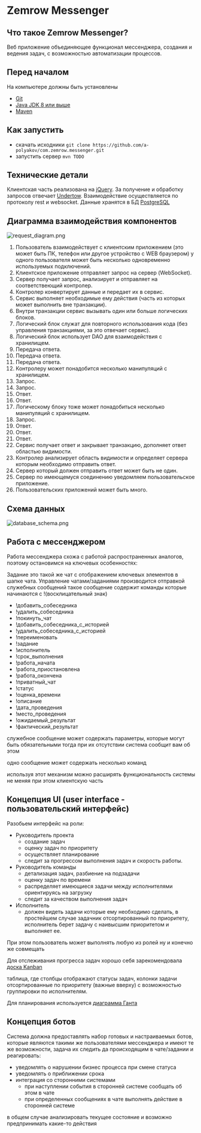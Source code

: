 # Zemrow Messenger

<!-- TODO ссылки на readme на других языках -->
## Что такое Zemrow Messenger? 
<!--EN: What is Zemrow Messenger? -->

Веб приложение объединяющее функционал мессенджера, создания и ведения задач, с возможностью автоматизации процессов.

## Перед началом
<!--EN: Prerequisites -->
На компьютере должны быть установлены 
- [Git](https://git-scm.com/downloads)
- [Java JDK 8 или выше](http://www.oracle.com/technetwork/java/javase/downloads/index.html)
- [Maven](http://maven.apache.org/download.cgi) 

## Как запустить 
<!--EN: Getting Started -->
- скачать исходники
```git clone https://github.com/a-polyakov/com.zemrow.messenger.git```
- запустить сервер
```mvn TODO```

<!--
TODO Аргументы:
TODO порт запуска WEB сервера как параметр
-->

## Технические детали
Клиентская часть реализована на [jQuery](https://jquery.com/).
За получение и обработку запросов отвечает [Undertow](http://undertow.io/).
Взаимодействие осуществляется по протоколу rest и websocket.
Данные хранятся в БД [PostgreSQL](https://www.postgresql.org/) 
<!--
TODO Что позволило легко кластеризовать приложение, получив при этом высокую производительность и надежность.
TODO Android и IOS приложение представляют из себя фоновый процесс получения уведомлений,
а при переходе в уведомление происходит открытие штатного браузера 
-->

## Диаграмма взаимодействия компонентов
![request_diagram.png](readme/request_diagram.png)
1. Пользователь взаимодействует с клиентским приложением (это может быть ПК, телефон или другое устройство с WEB браузером) 
у одного пользователя может быть несколько одновременно используемых подключений.
2. Клиентское приложение отправляет запрос на сервер (WebSocket).
3. Сервер получает запрос, анализирует и отправляет на соответствеющий контролер.
4. Контролер конвертирует данные и передает их в сервис.
5. Сервис выполняет необходимые ему действия (часть из которых может выполнить вне транзакции). 
6. Внутри транзакции сервис вызывать один или больше логических блоков.
7. Логический блок служат для повторного использования кода (без управления транзакциями, за это отвечает сервис).
8. Логический блок использует DAO для взаимодействия с хранилищем.
9. Передача ответа.
10. Передача ответа.
11. Передача ответа.
12. Контролеру может понадобится несколько манипуляций с хранилищем.
13. Запрос.
14. Запрос.
15. Ответ.
16. Ответ.
17. Логическому блоку тоже может понадобиться несколько манипуляций с хранилищем.
18. Запрос.
19. Ответ.
20. Ответ.
21. Ответ.
22. Сервис получает ответ и закрывает транзакцию, дополняет ответ областью видимости.
23. Контролер анализирует область видимости и определяет сервера которым необходимо отправить ответ.
24. Сервер который должен отправить ответ может быть не один.
24. Сервер по имеющемуся соединению уведомляем пользовательское приложение.
25. Пользовательских приложений может быть много. 
  
## Схема данных

![database_schema.png](readme/database_schema.png)

## Работа с мессенджером

Работа мессенджера схожа с работой распространенных аналогов, поэтому остановимся на ключевых особенностях:

Задание это такой же чат с отображением ключевых элементов в шапке чата.
Управление чатами/заданиями производится отправкой служебных сообщений 
такое сообщение содержит команды которые начинаются с !(восклицательный знак)
- !добавить_собеседника
- !удалить_собеседника
- !покинуть_чат 
- !добавить_собеседника_с_историей
- !удалить_собеседника_с_историей
- !переименовать
- !задание
- !исполнитель
- !срок_выполнения
- !работа_начата
- !работа_приостановлена
- !работа_окончена
- !приватный_чат
- !статус
- !оценка_времени
- !описание
- !дата_проведения
- !место_проведения
- !ожидаемый_результат
- !фактический_результат

служебное сообщение может содержать параметры, которые могут быть обязательными тогда при их отсутствии система сообщит вам об этом

одно сообщение может содержать несколько команд

используя этот механизм можно расширять функциональность системы не меняя при этом клиентскую часть

<!--TODO добавить механизм голосования-->

## Концепция UI (user interface - пользовательский интерфейс)

Разобьем интерфейс на роли:
- Руководитель проекта
  - создание задач
  - оценку задач по приоритету
  - осуществляет планирование
  - следит за прогрессом выполнения задач и скорость работы.
- Руководитель команды
  - детализация задач, разбиение на подзадачи
  - оценку задач по времени
  - распределяет имеющиеся задачи между исполнителями ориентируясь на загрузку
  - следит за качеством выполнения задач
- Исполнитель
  - должен видеть задачи которые ему необходимо сделать, 
  в простейшем случае задачник отсортированный по приоритету, 
  исполнитель берет задачу с наивысшим приоритетом и выполняет ее.
  
При этом пользователь может выполнять любую из ролей ну и конечно же совмещать  
  
Для отслеживания прогресса задач хорошо себя зарекомендовала [доска Kanban](https://ru.wikipedia.org/wiki/%D0%9A%D0%B0%D0%BD%D0%B1%D0%B0%D0%BD-%D0%B4%D0%BE%D1%81%D0%BA%D0%B0)

таблица, где столбцы отображают статусы задач, 
колонки задачи отсортированные по приоритету 
(важные вверху) с возможностью группировки по исполнителям.

Для планирования используется [диаграмма Ганта](https://ru.wikipedia.org/wiki/%D0%94%D0%B8%D0%B0%D0%B3%D1%80%D0%B0%D0%BC%D0%BC%D0%B0_%D0%93%D0%B0%D0%BD%D1%82%D0%B0) 

<!--TODO отчеты-->

## Концепция ботов

Система должна предоставлять набор готовых и настраиваемых ботов, 
которые являются такими же пользователями мессенджера и имеют те же возможности,
задача их следить да происходящим в чате/задании и реагировать:
- уведомлять о нарушении бизнес процесса при смене статуса
- уведомлять о приближении срока
- интеграция со сторонними системами 
  - при наступлении события в сторонней системе сообщать об этом в чате
  - при определенных сообщениях в чате выполнять действие в сторонней системе 

в общем случае анализировать текущее состояние и возможно предпринимать какие-то действия

<!--
На пример в задание добавляем пользователя-бота который проверяет наличие обязательных полей и уведомляет об их
отсутствии, проверяет на валидность данных
Бот "контроль сроков" напоминает о приближении дедлайна

для упрощения создания сторонних ботов необходимо разработать примеры реализации бота на различных языках программирования 
-->

<!--TODO список публичных и приватных задач -->
<!--TODO место выделенное пользователю -->
<!--TODO плитка задачи - отображение задачи с подзадачами, отображать сроки, при переносе отображать перенос (старую дату зачеркнутой)-->
<!--TODO как правильно строить приоритет
 перенос задачи выше обновляет все задачи в диапазоне
 -->
<!--TODO темплейт задач (задача из шаблонных этапов которые проще подправить чем писать с нуля) -->

<!--TODO
## Рекомендации по настройке JVM
Подробно можно посмотреть в [официальной документации](https://apacheignite.readme.io/docs/jvm-and-system-tuning).

Ниже приведены параметры для узла с 16Gb оперативной памяти

- ```-server``` - Включить оптимизацию для работы сервера  
- ```-Xms4g``` - Исходный размер heap
- ```-Xmx4g``` - Максимальный размер heap
- ```-XX:+AlwaysPreTouch``` - Обнулить всю память при старте приложения (замедляет старт, но убирает необходимость очищать память перед использованием)
- ```-XX:+DisableExplicitGC``` - Отключить обработку System.gc()
- ```-XX:MaxDirectMemorySize=10g``` - Память не проверяемая сборщиком мусора, используется явными функциями получения и освобождения памяти (нативный код на Си)
- ```-XX:+ScavengeBeforeFullGC``` - Перед Full GC запуск GC на young generation
> OutOfMemoryError 
- ```-XX:GCHeapFreeLimit=5``` - Если после Full GC осталось меньше X памяти (целое число - память в процентах), то кидается OutOfMemoryError. По умолчанию 2, увеличив спасает от случаев когда память вплотную подходит к концу и приложение только и делает что занимается сборкой мусора
- ```-XX:+HeapDumpOnOutOfMemoryError``` - Сохранять дамп памяти при OutOfMemoryError
- ```-XX:HeapDumpPath=dump.hprof``` - Куда сохранять дамп памяти при OutOfMemoryError 
> G1 
- ```-XX:+UseG1GC``` - Включает сборщик мусора G1
- ```-XX:MaxGCPauseMillis=200``` - Максимальное время пауз при сборке 
- ```-XX:GCPauseIntervalMillis=5000``` - Выдерживать паузы не менее указанной, между сборками мусора
- ```-XX:+PrintGCDetails``` - Включить логирование сборщика мусора 
- ```-XX:+PrintGCTimeStamps``` - Отображать время в логе сборщика мусора
- ```-XX:+PrintGCDateStamps``` - Отображать дату в логе сборщика мусора
- ```-XX:+UseGCLogFileRotation``` - Ротировать логе сборщика мусора
- ```-XX:NumberOfGCLogFiles=10``` - Максимальное количество файлов в логе сборщика мусора
- ```-XX:GCLogFileSize=100M``` - Максимальный размер одного файла в логе сборщика мусора  
- ```-Xloggc:gc.log``` - Запись логов в файл
- ```-XX:+DebugNonSafepoints``` - Возможность снимать stack trace вне safepoint, необходимо для более точного профилирования
- ```-XX:+PreserveFramePointer``` - TODO

TODO
-XX:G1NewSizePercent=1 -XX:G1MaxNewSizePercent=5 -XX:+PrintSafepointStatistics -XX:+LogVMOutput
https://gist.github.com/svanoort/66a766ea68781140b108f465be45ff00

Взаимодействие серверов
выбрать механизм и формат 
Avro Thrift protobuf
https://github.com/odnoklassniki/one-nio

-->
  
